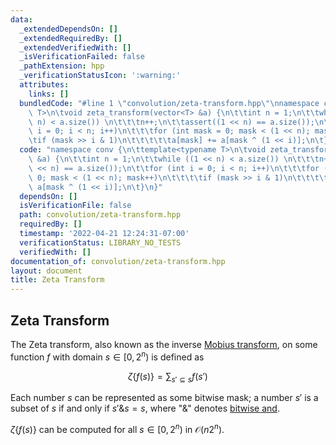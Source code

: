 ```yaml
---
data:
  _extendedDependsOn: []
  _extendedRequiredBy: []
  _extendedVerifiedWith: []
  _isVerificationFailed: false
  _pathExtension: hpp
  _verificationStatusIcon: ':warning:'
  attributes:
    links: []
  bundledCode: "#line 1 \"convolution/zeta-transform.hpp\"\nnamespace conv {\n\ttemplate<typename\
    \ T>\n\tvoid zeta_transform(vector<T> &a) {\n\t\tint n = 1;\n\t\twhile ((1 <<\
    \ n) < a.size()) \n\t\t\tn++;\n\t\tassert((1 << n) == a.size());\n\t\tfor (int\
    \ i = 0; i < n; i++)\n\t\t\tfor (int mask = 0; mask < (1 << n); mask++)\n\t\t\t\
    \tif (mask >> i & 1)\n\t\t\t\t\ta[mask] += a[mask ^ (1 << i)];\n\t}\n}\n"
  code: "namespace conv {\n\ttemplate<typename T>\n\tvoid zeta_transform(vector<T>\
    \ &a) {\n\t\tint n = 1;\n\t\twhile ((1 << n) < a.size()) \n\t\t\tn++;\n\t\tassert((1\
    \ << n) == a.size());\n\t\tfor (int i = 0; i < n; i++)\n\t\t\tfor (int mask =\
    \ 0; mask < (1 << n); mask++)\n\t\t\t\tif (mask >> i & 1)\n\t\t\t\t\ta[mask] +=\
    \ a[mask ^ (1 << i)];\n\t}\n}"
  dependsOn: []
  isVerificationFile: false
  path: convolution/zeta-transform.hpp
  requiredBy: []
  timestamp: '2022-04-21 12:24:31-07:00'
  verificationStatus: LIBRARY_NO_TESTS
  verifiedWith: []
documentation_of: convolution/zeta-transform.hpp
layout: document
title: Zeta Transform
---
```


## Zeta Transform

The Zeta transform, also known as the inverse [Mobius transform](https://dutinmeow.github.io/library/convolution/mobius-transform.hpp), on some function $f$ with domain $s \in [0, 2^n)$ is defined as 

$$
\zeta \{f(s)\} = \sum_{s' \subseteq s} f(s')
$$

Each number $s$ can be represented as some bitwise mask; a number $s'$ is a subset of $s$ if and only if $s' \& s = s$, where "$\&$" denotes [bitwise and](https://en.wikipedia.org/wiki/Bitwise_operation#AND). 

$\zeta \{ f(s) \}$ can be computed for all $s \in [0, 2^n)$ in $\mathcal{O}(n2^n)$. 